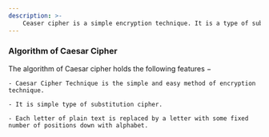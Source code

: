 ```yaml
---
description: >-
    Ceaser cipher is a simple encryption technique. It is a type of substitution cipher in which each letter in the plaintext is replaced by a letter some fixed number of positions down the alphabet. For example with a shift of 1, A would be replaced by B, B would become C, and so on.
---
```


### Algorithm of Caesar Cipher
The algorithm of Caesar cipher holds the following features −

    - Caesar Cipher Technique is the simple and easy method of encryption technique.

    - It is simple type of substitution cipher.

    - Each letter of plain text is replaced by a letter with some fixed number of positions down with alphabet.